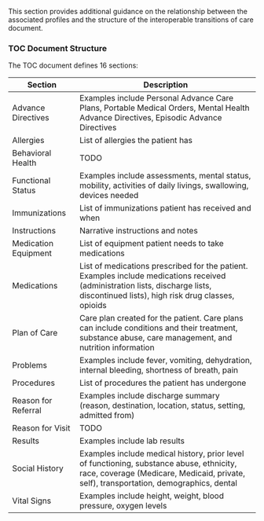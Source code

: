 This section provides additional guidance on the relationship between the associated profiles and the structure of the interoperable transitions of care document.

### TOC Document Structure

<p align="center">
    <object data="TOC-structure.svg" type="image/svg+xml" width="100%"></object>
</p>

The TOC document defines 16 sections:

<table class="grid" style="width: 100%">
	<thead>
		<tr>
			<th>Section</th>
			<th>Description</th>
		</tr>
	</thead>
	<tbody>
		<tr>
			<td>Advance Directives</td>
			<td>Examples include Personal Advance Care Plans, Portable Medical Orders, Mental Health Advance Directives, Episodic Advance Directives</td>
		</tr>
		<tr>
			<td>Allergies</td>
			<td>List of allergies the patient has</td>
		</tr>
  		<tr>
			<td>Behavioral Health</td>
			<td>TODO</td>
		</tr>
		<tr>
			<td>Functional Status</td>
			<td>Examples include assessments, mental status, mobility, activities of daily livings, swallowing, devices needed</td>
		</tr>
		<tr>
			<td>Immunizations</td>
			<td>List of immunizations patient has received and when</td>
		</tr>
		<tr>
			<td>Instructions</td>
			<td>Narrative instructions and notes</td>
		</tr>
		<tr>
			<td>Medication Equipment</td>
			<td>List of equipment patient needs to take medications</td>
		</tr>
		<tr>
			<td>Medications</td>
			<td>List of medications prescribed for the patient.  Examples include medications received (administration lists, discharge lists, discontinued lists), high risk drug classes, opioids</td>
		</tr>
		<tr>
			<td>Plan of Care</td>
			<td>Care plan created for the patient.  Care plans can include conditions and their treatment, substance abuse, care management, and nutrition information</td>
		</tr>
		<tr>
			<td>Problems</td>
			<td>Examples include fever, vomiting, dehydration, internal bleeding, shortness of breath, pain</td>
		</tr>
		<tr>
			<td>Procedures</td>
			<td>List of procedures the patient has undergone</td>
		</tr>
		<tr>
			<td>Reason for Referral</td>
			<td>Examples include discharge summary (reason, destination, location, status, setting, admitted from)</td>
		</tr>
		<tr>
			<td>Reason for Visit</td>
			<td>TODO</td>
		</tr>
		<tr>
			<td>Results</td>
			<td>Examples include lab results</td>
		</tr>
		<tr>
			<td>Social History</td>
			<td>Examples include medical history, prior level of functioning, substance abuse, ethnicity, race, coverage (Medicare, Medicaid, private, self), transportation, demographics, dental</td>
		</tr>
		<tr>
			<td>Vital Signs</td>
			<td>Examples include height, weight, blood pressure, oxygen levels</td>
		</tr>
	</tbody>
</table>
